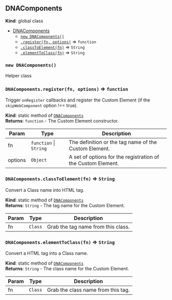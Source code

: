 <a name="DNAComponents"></a>
## DNAComponents
**Kind**: global class  

* [DNAComponents](#DNAComponents)
    * [`new DNAComponents()`](#new_DNAComponents_new)
    * [`.register(fn, options)`](#DNAComponents.register) ⇒ <code>function</code>
    * [`.classToElement(fn)`](#DNAComponents.classToElement) ⇒ <code>String</code>
    * [`.elementToClass(fn)`](#DNAComponents.elementToClass) ⇒ <code>String</code>

<a name="new_DNAComponents_new"></a>
### `new DNAComponents()`
Helper class

<a name="DNAComponents.register"></a>
### `DNAComponents.register(fn, options)` ⇒ <code>function</code>
Trigger `onRegister` callbacks and register the Custom Element (if the `skipWebComponent` option !== true).

**Kind**: static method of <code>[DNAComponents](#DNAComponents)</code>  
**Returns**: <code>function</code> - The Custom Element constructor.  

| Param | Type | Description |
| --- | --- | --- |
| fn | <code>function</code> &#124; <code>String</code> | The definition or the tag name of the Custom Element. |
| options | <code>Object</code> | A set of options for the registration of the Custom Element. |

<a name="DNAComponents.classToElement"></a>
### `DNAComponents.classToElement(fn)` ⇒ <code>String</code>
Convert a Class name into HTML tag.

**Kind**: static method of <code>[DNAComponents](#DNAComponents)</code>  
**Returns**: <code>String</code> - The tag name for the Custom Element.  

| Param | Type | Description |
| --- | --- | --- |
| fn | <code>Class</code> | Grab the tag name from this class. |

<a name="DNAComponents.elementToClass"></a>
### `DNAComponents.elementToClass(fn)` ⇒ <code>String</code>
Convert a HTML tag into a Class name.

**Kind**: static method of <code>[DNAComponents](#DNAComponents)</code>  
**Returns**: <code>String</code> - The class name for the Custom Element.  

| Param | Type | Description |
| --- | --- | --- |
| fn | <code>Class</code> | Grab the class name from this tag. |

